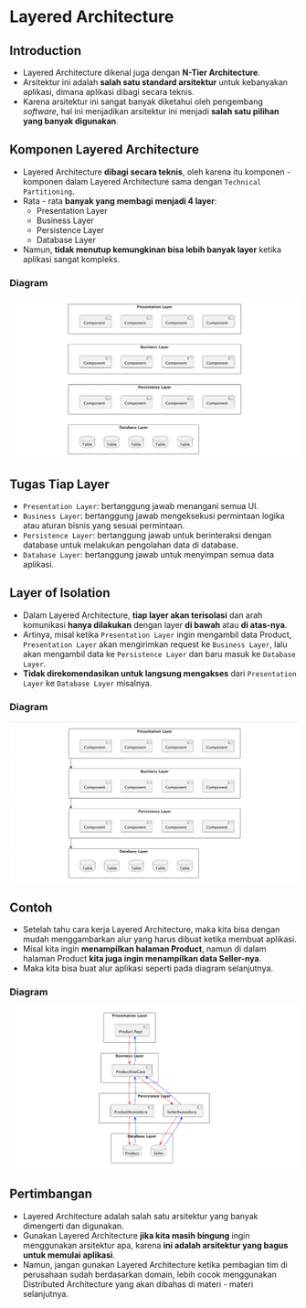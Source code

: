# Layered Architecture

## Introduction

- Layered Architecture dikenal juga dengan **N-Tier Architecture**.
- Arsitektur ini adalah **salah satu standard arsitektur** untuk kebanyakan aplikasi, dimana aplikasi dibagi secara teknis.
- Karena arsitektur ini sangat banyak diketahui oleh pengembang _software_, hal ini menjadikan arsitektur ini menjadi **salah satu pilihan yang banyak digunakan**.

## Komponen Layered Architecture

- Layered Architecture **dibagi secara teknis**, oleh karena itu komponen - komponen dalam Layered Architecture sama dengan `Technical Partitioning`.
- Rata - rata **banyak yang membagi menjadi 4 layer**:
  - Presentation Layer
  - Business Layer
  - Persistence Layer
  - Database Layer
- Namun, **tidak menutup kemungkinan bisa lebih banyak layer** ketika aplikasi sangat kompleks.

### Diagram

![Diagram](./assets/section-04-01.png)

## Tugas Tiap Layer

- `Presentation Layer`: bertanggung jawab menangani semua UI.
- `Business Layer`: bertanggung jawab mengeksekusi permintaan logika atau aturan bisnis yang sesuai permintaan.
- `Persistence Layer`: bertanggung jawab untuk berinteraksi dengan database untuk melakukan pengolahan data di database.
- `Database Layer`: bertanggung jawab untuk menyimpan semua data aplikasi.

## Layer of Isolation

- Dalam Layered Architecture, **tiap layer akan terisolasi** dan arah komunikasi **hanya dilakukan** dengan layer **di bawah** atau **di atas-nya**.
- Artinya, misal ketika `Presentation Layer` ingin mengambil data Product, `Presentation Layer` akan mengirimkan request ke `Business Layer`, lalu akan mengambil data ke `Persistence Layer` dan baru masuk ke `Database Layer`.
- **Tidak direkomendasikan untuk langsung mengakses** dari `Presentation Layer` ke `Database Layer` misalnya.

### Diagram

![Diagram](./assets/section-04-02.png)

## Contoh

- Setelah tahu cara kerja Layered Architecture, maka kita bisa dengan mudah menggambarkan alur yang harus dibuat ketika membuat aplikasi.
- Misal kita ingin **menampilkan halaman Product**, namun di dalam halaman Product **kita juga ingin menampilkan data Seller-nya**.
- Maka kita bisa buat alur aplikasi seperti pada diagram selanjutnya.

### Diagram

![Diagram](./assets/section-04-03.png)

## Pertimbangan

- Layered Architecture adalah salah satu arsitektur yang banyak dimengerti dan digunakan.
- Gunakan Layered Architecture **jika kita masih bingung** ingin menggunakan arsitektur apa, karena **ini adalah arsitektur yang bagus untuk memulai aplikasi**.
- Namun, jangan gunakan Layered Architecture ketika pembagian tim di perusahaan sudah berdasarkan domain, lebih cocok menggunakan Distributed Architecture yang akan dibahas di materi - materi selanjutnya.
